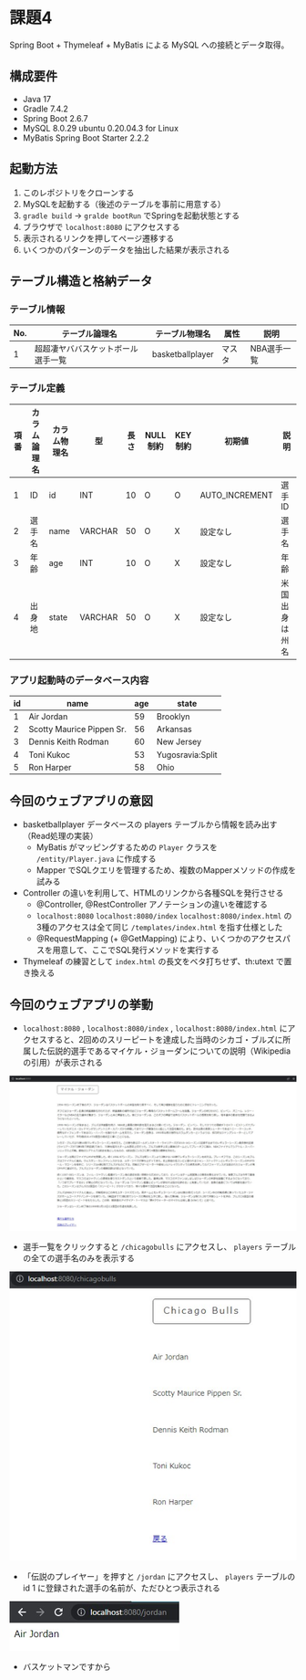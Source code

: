 # 課題4

Spring Boot + Thymeleaf + MyBatis による MySQL への接続とデータ取得。

## 構成要件

- Java 17
- Gradle 7.4.2
- Spring Boot 2.6.7
- MySQL 8.0.29 ubuntu 0.20.04.3 for Linux
- MyBatis Spring Boot Starter 2.2.2

## 起動方法

1. このレポジトリをクローンする
1. MySQLを起動する（後述のテーブルを事前に用意する）
1. `gradle build` -> `gralde bootRun` でSpringを起動状態とする
1. ブラウザで `localhost:8080` にアクセスする
1. 表示されるリンクを押してページ遷移する
1. いくつかのパターンのデータを抽出した結果が表示される

## テーブル構造と格納データ

### テーブル情報

| No. | テーブル論理名 | テーブル物理名 | 属性 | 説明 |
| - | - | - | - | - |
| 1 | 超超凄ヤババスケットボール選手一覧 | basketballplayer | マスタ | NBA選手一覧 |

### テーブル定義

| 項番 | カラム論理名 | カラム物理名 | 型 | 長さ | NULL制約 | KEY制約 | 初期値 | 説明 |
| - | - | - | - | - | - | - | - | - |
| 1 | ID | id | INT | 10 | O | O | AUTO_INCREMENT | 選手ID |
| 2 | 選手名 | name | VARCHAR | 50 | O | X | 設定なし | 選手名 |
| 3 | 年齢 | age | INT | 10 | O | X | 設定なし | 年齢 |
| 4 | 出身地 | state | VARCHAR | 50 | O | X | 設定なし | 米国出身は州名 |

### アプリ起動時のデータベース内容

| id | name | age | state |
| - | - | - | - |
| 1 | Air Jordan | 59 | Brooklyn |
| 2 | Scotty Maurice Pippen Sr. | 56 | Arkansas |
| 3 | Dennis Keith Rodman | 60 | New Jersey |
| 4 | Toni Kukoc | 53 | Yugosravia:Split |
| 5 | Ron Harper | 58 | Ohio |

## 今回のウェブアプリの意図

- basketballplayer データベースの players テーブルから情報を読み出す（Read処理の実装）
  - MyBatis がマッピングするための `Player` クラスを `/entity/Player.java` に作成する
  - Mapper でSQLクエリを管理するため、複数のMapperメソッドの作成を試みる
- Controller の違いを利用して、HTMLのリンクから各種SQLを発行させる 
  - @Controller, @RestController アノテーションの違いを確認する
  - `localhost:8080` `localhost:8080/index` `localhost:8080/index.html` の3種のアクセスは全て同じ `/templates/index.html` を指す仕様とした
  - @RequestMapping (+ @GetMapping) により、いくつかのアクセスパスを用意して、ここでSQL発行メソッドを実行する
- Thymeleaf の練習として `index.html` の長文をベタ打ちせず、th:utext で置き換える

## 今回のウェブアプリの挙動

 - `localhost:8080` , `localhost:8080/index` , `localhost:8080/index.html` にアクセスすると、2回めのスリーピートを達成した当時のシカゴ・ブルズに所属した伝説的選手であるマイケル・ジョーダンについての説明（Wikipediaの引用）が表示される

![index.html の表示](readmeimg/001.jpg)

 - 選手一覧をクリックすると `/chicagobulls` にアクセスし、 `players` テーブルの全ての選手名のみを表示する

!["/chicagobulls" へのアクセス](readmeimg/002.jpg)

 - 「伝説のプレイヤー」を押すと `/jordan` にアクセスし、 `players` テーブルの id 1 に登録された選手の名前が、ただひとつ表示される

!["/jordan" へのアクセス](readmeimg/003.jpg)

 - バスケットマンですから